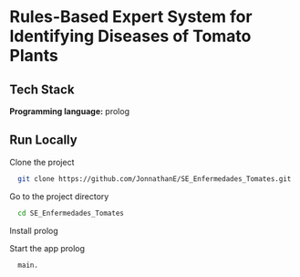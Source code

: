 # Rules-Based Expert System for Identifying Diseases of Tomato Plants


## Tech Stack

**Programming language:** prolog

  
## Run Locally

Clone the project

```bash
  git clone https://github.com/JonnathanE/SE_Enfermedades_Tomates.git
```

Go to the project directory

```bash
  cd SE_Enfermedades_Tomates
```

Install prolog

Start the app prolog

```bash
  main.
```

  